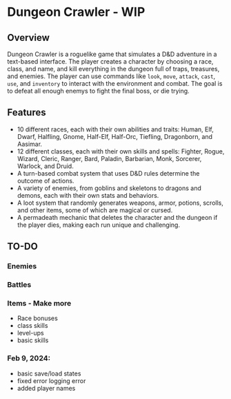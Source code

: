 # Dungeon Crawler - WIP

## Overview
Dungeon Crawler is a roguelike game that simulates a D&D adventure in a text-based interface. The player creates a character by choosing a race, class, and name, and kill everything in the dungeon full of traps, treasures, and enemies. The player can use commands like `look`, `move`, `attack`, `cast`, `use`, and `inventory` to interact with the environment and combat. The goal is to defeat all enough enemys to fight the final boss, or die trying.

## Features
- 10 different races, each with their own abilities and traits: Human, Elf, Dwarf, Halfling, Gnome, Half-Elf, Half-Orc, Tiefling, Dragonborn, and Aasimar.
- 12 different classes, each with their own skills and spells: Fighter, Rogue, Wizard, Cleric, Ranger, Bard, Paladin, Barbarian, Monk, Sorcerer, Warlock, and Druid.
- A turn-based combat system that uses D&D rules determine the outcome of actions.
- A variety of enemies, from goblins and skeletons to dragons and demons, each with their own stats and behaviors.
- A loot system that randomly generates weapons, armor, potions, scrolls, and other items, some of which are magical or cursed.
- A permadeath mechanic that deletes the character and the dungeon if the player dies, making each run unique and challenging.


## TO-DO

### Enemies
### Battles
### Items - Make more

- Race bonuses
- class skills
- level-ups
- basic skills


### Feb 9, 2024:
- basic save/load states
- fixed error logging error
- added player names